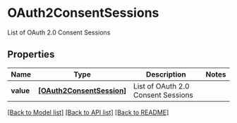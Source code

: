 # OAuth2ConsentSessions

List of OAuth 2.0 Consent Sessions

## Properties
Name | Type | Description | Notes
------------ | ------------- | ------------- | -------------
**value** | [**[OAuth2ConsentSession]**](OAuth2ConsentSession.md) | List of OAuth 2.0 Consent Sessions | 

[[Back to Model list]](../README.md#documentation-for-models) [[Back to API list]](../README.md#documentation-for-api-endpoints) [[Back to README]](../README.md)


